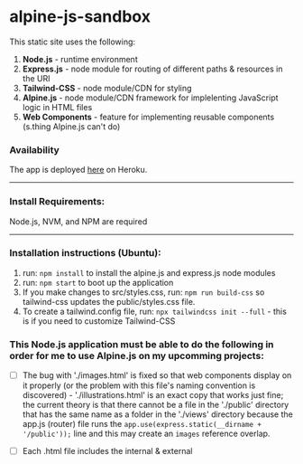 # alpine-js-sandbox
This static site uses the following:
1. **Node.js** - runtime environment
2. **Express.js** - node module for routing of different paths & resources in the URI
3. **Tailwind-CSS** - node module/CDN for styling
4. **Alpine.js** - node module/CDN framework for implelenting JavaScript logic in HTML files
5. **Web Components** - feature for implementing reusable components (s.thing Alpine.js can't do)

### Availability

The app is deployed [here](https://burd-test-1.herokuapp.com) on Heroku.

---
### Install Requirements:

Node.js, NVM, and NPM are required

---
### Installation instructions (Ubuntu):

1. run: `npm install` to install the alpine.js and express.js node modules
2. run: `npm start` to boot up the application
3. If you make changes to src/styles.css, run: `npm run build-css` so tailwind-css updates the public/styles.css file.
4. To create a tailwind.config file, run: `npx tailwindcss init --full` - this is if you need to customize Tailwind-CSS

### This Node.js application must be able to do the following in order for me to use Alpine.js on my upcomming projects:

- [ ] The bug with './images.html' is fixed so that web components display on it properly (or the problem with this file's naming convention is discovered) - './illustrations.html' is an exact copy that works just fine; the current theory is that there cannot be a file in the './public' directory that has the same name as a folder in the './views' directory because the app.js (router) file runs the `app.use(express.static(__dirname + '/public'));` line and this may create an `images` reference overlap.
- [ ] Each .html file includes the internal & external <script> & <link> tags so that both Ailpine.js and Tailwind-CSS can be used as node modules or reference the internet so that the only node module required for the workspace is Express.js
- [x] The app has a reusable navbar component using Web Components or another means
- [x] A Node.js server can read and display an index.html file
- [x] A GitHub repo is established for the application
- [x] Page navigation is working
- [x] Routing is working
- [x] The app can display both raster (jpg) and vector(svg) images
- [x] The app renders a favicon
- [x] The app's .html files are properly reading .css files
- [x] The app's .html files are properly reading .js files
- [x] An Alpine.js component can read a JavaScript file and iterate on it
- [ ] The app has pages styled using tailwind-css
- [ ] The app uses Arial Rounded MT font using tailwind-css and Google Fonts
- [ ] An dropdown accordion is animated w/tailwind-css + alpine.js transitioning
- [ ] The server directs a user to the 404.html page when they mis-type a URL
- [ ] The server can read files & subdirectories in the `./views` folder and dynamically create all necessary `GET` requests for the application
- [ ] The system used on the UCS website for managing references is implemented here
- [ ] A component can display selected references that are listed alphabetically
- [ ] An Alpine.js component can read a JSON file and iterate on it
- [ ] A Google Sheets file can be iterated on and have a JSON file of it produced


## Project File Structure
```
alpine-js-sandbox
├── backend
│   ├── endeavors.json
│   └── test.json
├── public
│   ├── images
│   │   ├── alpinejs.jpg
│   │   └── alpinejs.svg
│   ├── favicon.ico
│   ├── ourWebComponent.js (this is the Web Component)
│   ├── scripts.js
│   └── styles.css (devs don't edit this, it is created by Tailwind.CSS)
├── resources (this is depricated and scheduled to be deleted)
├── src
│   └── styles.css (devs edit this file then run "$npm run build-css" to run Tailwind-CSS)
├── test-servers (depricated earlier versions of the server [now called: "app.js"])
├── tutorials (these have nothing to do with the project, they are Alpine.js YouTube tutorials)
├── views (the app.js server goes into this folder and serves up everything in here)
│   ├── myfolder
│   │   └── myview.html (this is to ensure nested .html files will be read by the server)
│   ├── 404.html (user shoud be served this if they go to a URI that does not exist)
│   ├── about.html
│   ├── accordion.html
│   ├── illustrations.html
│   ├── images.html
│   └── index.html
├── app.js (this is the all-important server using Express.js for routing)
├── LICENSE
├── package-lock.json
├── package.json
├── Procfile
└── README.md
```

